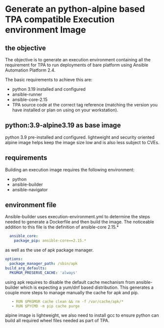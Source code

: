 # Generate an python-alpine based TPA compatible Execution environment Image

## the objective

The objective is to generate an execution environment containing all the requirement
for TPA to run deployments of bare platform using Ansible Automation Platform 2.4.

The basic requirements to achieve this are:

- python 3.19 installed and configured
- ansible-runner
- ansible-core-2.15
- TPA source code at the correct tag reference (matching the version you have installed or plan on using on your workstation).

## python:3.9-alpine3.19 as base image

python 3.9 pre-installed and configured.
lightweight and security oriented alpine image helps keep the image size low and is also less subject to CVEs.

## requirements

Building an execution image requires the following environment:

- python
- ansible-builder
- ansible-navigator

## environment file

Ansible-builder uses execution-environment.yml to determine the steps needed to generate a Dockerfile
and then build the image.
The noticeable addition to this file is the definition of ansible-core 2.15.*

```yaml
  ansible_core:
    package_pip: ansible-core==2.15.*
```

as well as the use of apk package manager.

```yaml
options:
  package_manager_path: /sbin/apk
build_arg_defaults:
  PKGMGR_PRESERVE_CACHE: 'always'
```

using apk requires to disable the default cache mechanism from ansible-builder which is expecting a yum/dnf based distribution.
This generates a couple more steps to manage manually the cache for apk and pip.

```yaml
   - RUN $PKGMGR cache clean && rm -f /var/cache/apk/*
   - RUN $PYCMD -m pip cache purge
```

alpine image is lightweight, we also need to install gcc to ensure python can build all required wheel files
needed as part of TPA.
